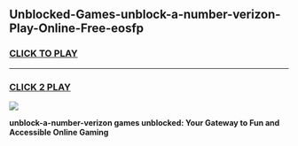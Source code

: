 
## Unblocked-Games-unblock-a-number-verizon-Play-Online-Free-eosfp
<h3>
<a href="https://premium76.site?title=unblock-a-number-verizon&ref=26A">CLICK TO PLAY</a></h3>
<hr>

<h3>
<a href="https://premium76.site?title=unblock-a-number-verizon&ref=26A">CLICK 2 PLAY</a>
  
</h3>

<a href="https://premium76.site?title=unblock-a-number-verizon&ref=26A"><img src="https://clearcache.store/games.png"></a>


**unblock-a-number-verizon games unblocked: Your Gateway to Fun and Accessible Online Gaming**
